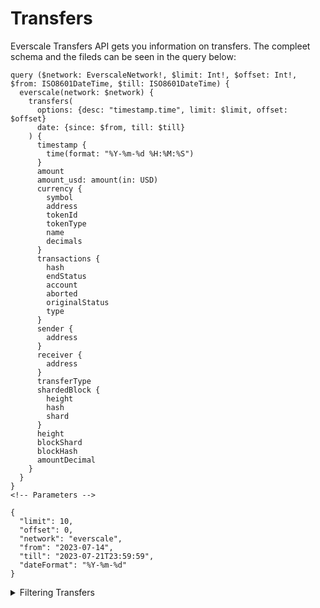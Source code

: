 # Transfers

Everscale Transfers API gets you information on transfers. The compleet schema and the fileds can be seen in the query below:

```
query ($network: EverscaleNetwork!, $limit: Int!, $offset: Int!, $from: ISO8601DateTime, $till: ISO8601DateTime) {
  everscale(network: $network) {
    transfers(
      options: {desc: "timestamp.time", limit: $limit, offset: $offset}
      date: {since: $from, till: $till}
    ) {
      timestamp {
        time(format: "%Y-%m-%d %H:%M:%S")
      }
      amount
      amount_usd: amount(in: USD)
      currency {
        symbol
        address
        tokenId
        tokenType
        name
        decimals
      }
      transactions {
        hash
        endStatus
        account
        aborted
        originalStatus
        type
      }
      sender {
        address
      }
      receiver {
        address
      }
      transferType
      shardedBlock {
        height
        hash
        shard
      }
      height
      blockShard
      blockHash
      amountDecimal
    }
  }
}
<!-- Parameters -->

{
  "limit": 10,
  "offset": 0,
  "network": "everscale",
  "from": "2023-07-14",
  "till": "2023-07-21T23:59:59",
  "dateFormat": "%Y-%m-%d"
}
```

<details>
<summary>
Filtering Transfers
</summary>

`blockHash`	The hash of the block that the transaction was included in.

`blockHeight`	The height of the block that the transaction was included in.

`blockShard`	The shard of the block that the transaction was included in.

`blockWorkchain`	The workchain of the block that the transaction was included in.

`currency`	The currency that was transferred in the transaction.

`date`	The date and time of the transaction.

`entityId`	The ID of the entity that was transferred.

`messageDirection`	The direction of the message.

`messageHash`	The hash of the message.

`messageReceiver`	The address of the message receiver.

`messageSender`	The address of the message sender.

`messageTypeName`	The name of the message type.

`messageValue`	The value of the message.

`previousBlock`	The hash of the previous block.

`shardedBlockHash`	The hash of the sharded block that the transaction was included in.

`shardedBlockShard`	The shard of the sharded block that the transaction was included in.

`shardedBlockWorkchain`	The workchain of the sharded block that the transaction was included in.

`shardedHeight`	The height of the sharded block that the transaction was included in.

`time`	The time of the transaction.

`transferReceiver`	The address of the transfer receiver.

`transferSender`	The address of the transfer sender.

`transferType`	The type of the transfer.

`txAborted`	Whether the transaction was aborted.

`txAccount`	The address of the account that sent the transaction.

`txEndStatus`	The final status of the transaction.

`txHash`	The hash of the transaction.

`txOriginalStatus`	The original status of the transaction.

`txType`	The type of the transaction.

</details>